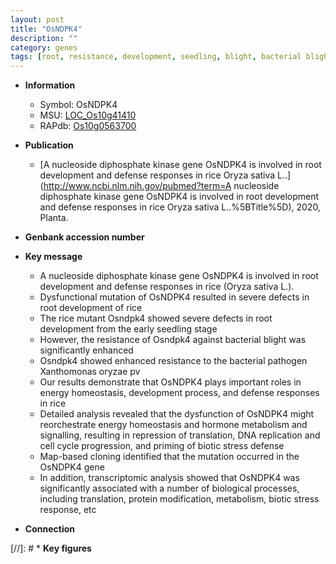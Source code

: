 ```yaml
---
layout: post
title: "OsNDPK4"
description: ""
category: genes
tags: [root, resistance, development, seedling, blight, bacterial blight, defense, map-based cloning, defense response, root development, stress, pathogen, homeostasis, biotic stress, cell cycle, Kinase, kinase, stress response]
---
```


* **Information**  
    + Symbol: OsNDPK4  
    + MSU: [LOC_Os10g41410](http://rice.uga.edu/cgi-bin/ORF_infopage.cgi?orf=LOC_Os10g41410)  
    + RAPdb: [Os10g0563700](https://rapdb.dna.affrc.go.jp/locus/?name=Os10g0563700)  

* **Publication**  
    + [A nucleoside diphosphate kinase gene OsNDPK4 is involved in root development and defense responses in rice Oryza sativa L..](http://www.ncbi.nlm.nih.gov/pubmed?term=A nucleoside diphosphate kinase gene OsNDPK4 is involved in root development and defense responses in rice Oryza sativa L..%5BTitle%5D), 2020, Planta.

* **Genbank accession number**  

* **Key message**  
    + A nucleoside diphosphate kinase gene OsNDPK4 is involved in root development and defense responses in rice (Oryza sativa L.).
    + Dysfunctional mutation of OsNDPK4 resulted in severe defects in root development of rice
    + The rice mutant Osndpk4 showed severe defects in root development from the early seedling stage
    + However, the resistance of Osndpk4 against bacterial blight was significantly enhanced
    + Osndpk4 showed enhanced resistance to the bacterial pathogen Xanthomonas oryzae pv
    + Our results demonstrate that OsNDPK4 plays important roles in energy homeostasis, development process, and defense responses in rice
    + Detailed analysis revealed that the dysfunction of OsNDPK4 might reorchestrate energy homeostasis and hormone metabolism and signalling, resulting in repression of translation, DNA replication and cell cycle progression, and priming of biotic stress defense
    + Map-based cloning identified that the mutation occurred in the OsNDPK4 gene
    + In addition, transcriptomic analysis showed that OsNDPK4 was significantly associated with a number of biological processes, including translation, protein modification, metabolism, biotic stress response, etc

* **Connection**  

[//]: # * **Key figures**  


